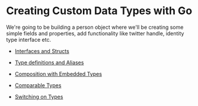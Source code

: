 # Creating Custom Data Types with Go

We're going to be building a person object where we'll be creating some simple fields and properties, add functionality like twitter handle, identity type interface etc.

- [Interfaces and Structs](https://github.com/Fakorede/Learning-Golang/tree/master/go-custom-types/01-interfaces-and-structs)

- [Type definitions and Aliases](https://github.com/Fakorede/Learning-Golang/tree/master/go-custom-types/02-type-definitions-and-aliases)

- [Composition with Embedded Types](https://github.com/Fakorede/Learning-Golang/tree/master/go-custom-types/03-composition-with-embedded-types)

- [Comparable Types](https://github.com/Fakorede/Learning-Golang/tree/master/go-custom-types/04-comparable-types)

- [Switching on Types]()
